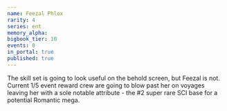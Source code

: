 ```yaml
---
name: Feezal Phlox
rarity: 4
series: ent
memory_alpha:
bigbook_tier: 10
events: 0
in_portal: true
published: true
---
```


The skill set is going to look useful on the behold screen, but Feezal is not. Current 1/5 event reward crew are going to blow past her on voyages leaving her with a sole notable attribute - the #2 super rare SCI base for a potential Romantic mega.
